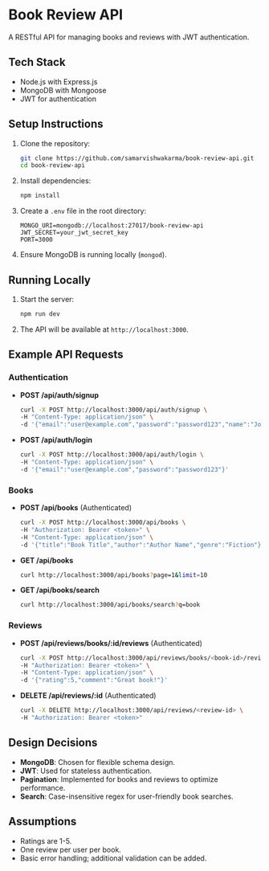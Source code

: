 # Book Review API

A RESTful API for managing books and reviews with JWT authentication.

## Tech Stack
- Node.js with Express.js
- MongoDB with Mongoose
- JWT for authentication

## Setup Instructions
1. Clone the repository:
   ```bash
   git clone https://github.com/samarvishwakarma/book-review-api.git
   cd book-review-api
   ```
2. Install dependencies:
   ```bash
   npm install
   ```
3. Create a `.env` file in the root directory:
   ```plaintext
   MONGO_URI=mongodb://localhost:27017/book-review-api
   JWT_SECRET=your_jwt_secret_key
   PORT=3000
   ```
4. Ensure MongoDB is running locally (`mongod`).

## Running Locally
1. Start the server:
   ```bash
   npm run dev
   ```
2. The API will be available at `http://localhost:3000`.

## Example API Requests
### Authentication
- **POST /api/auth/signup**
  ```bash
  curl -X POST http://localhost:3000/api/auth/signup \
  -H "Content-Type: application/json" \
  -d '{"email":"user@example.com","password":"password123","name":"John Doe"}'
  ```

- **POST /api/auth/login**
  ```bash
  curl -X POST http://localhost:3000/api/auth/login \
  -H "Content-Type: application/json" \
  -d '{"email":"user@example.com","password":"password123"}'
  ```

### Books
- **POST /api/books** (Authenticated)
  ```bash
  curl -X POST http://localhost:3000/api/books \
  -H "Authorization: Bearer <token>" \
  -H "Content-Type: application/json" \
  -d '{"title":"Book Title","author":"Author Name","genre":"Fiction"}'
  ```

- **GET /api/books**
  ```bash
  curl http://localhost:3000/api/books?page=1&limit=10
  ```

- **GET /api/books/search**
  ```bash
  curl http://localhost:3000/api/books/search?q=book
  ```

### Reviews
- **POST /api/reviews/books/:id/reviews** (Authenticated)
  ```bash
  curl -X POST http://localhost:3000/api/reviews/books/<book-id>/reviews \
  -H "Authorization: Bearer <token>" \
  -H "Content-Type: application/json" \
  -d '{"rating":5,"comment":"Great book!"}'
  ```

- **DELETE /api/reviews/:id** (Authenticated)
  ```bash
  curl -X DELETE http://localhost:3000/api/reviews/<review-id> \
  -H "Authorization: Bearer <token>"
  ```

## Design Decisions
- **MongoDB**: Chosen for flexible schema design.
- **JWT**: Used for stateless authentication.
- **Pagination**: Implemented for books and reviews to optimize performance.
- **Search**: Case-insensitive regex for user-friendly book searches.

## Assumptions
- Ratings are 1-5.
- One review per user per book.
- Basic error handling; additional validation can be added.
